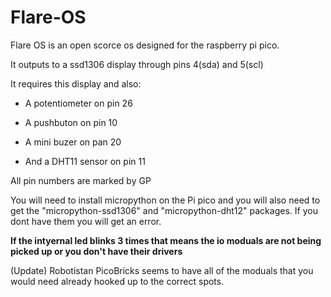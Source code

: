 # Flare-OS

Flare OS is an open scorce os designed for the raspberry pi pico.

It outputs to a ssd1306 display through pins 4(sda) and 5(scl)

It requires this display and also:

 - A potentiometer on pin 26

 - A pushbuton on pin 10

  - A mini buzer on pan 20

 - And a DHT11 sensor on pin 11
 
 All pin numbers are marked by GP
 
 You will need to install micropython on the Pi pico and you will also need to get the "micropython-ssd1306" and "micropython-dht12" packages. If you dont have them you will get an error.
 
 **If the intyernal led blinks 3 times that means the io moduals are not being picked up or you don't have their drivers**
 
 (Update)
 Robotistan PicoBricks seems to have all of the moduals that you would need already hooked up to the correct spots.


